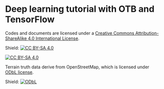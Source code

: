# Deep learning tutorial with OTB and TensorFlow

Codes and documents are licensed under a [Creative Commons Attribution-ShareAlike 4.0 International License][cc-by-sa].

Shield: [![CC BY-SA 4.0][cc-by-sa-shield]][cc-by-sa]

[![CC BY-SA 4.0][cc-by-sa-image]][cc-by-sa]

[cc-by-sa]: http://creativecommons.org/licenses/by-sa/4.0/
[cc-by-sa-image]: https://licensebuttons.net/l/by-sa/4.0/88x31.png
[cc-by-sa-shield]: https://img.shields.io/badge/License-CC%20BY--SA%204.0-lightgrey.svg

Terrain truth data derive from OpenStreetMap, which is licensed under [ODbL license][odbl].

Shield: [![ODbL][odbl-shield]][odbl]

[odbl]: https://opendatacommons.org/licenses/odbl/
[odbl-shield]: https://img.shields.io/badge/License-ODbL-brightgreen.svg


